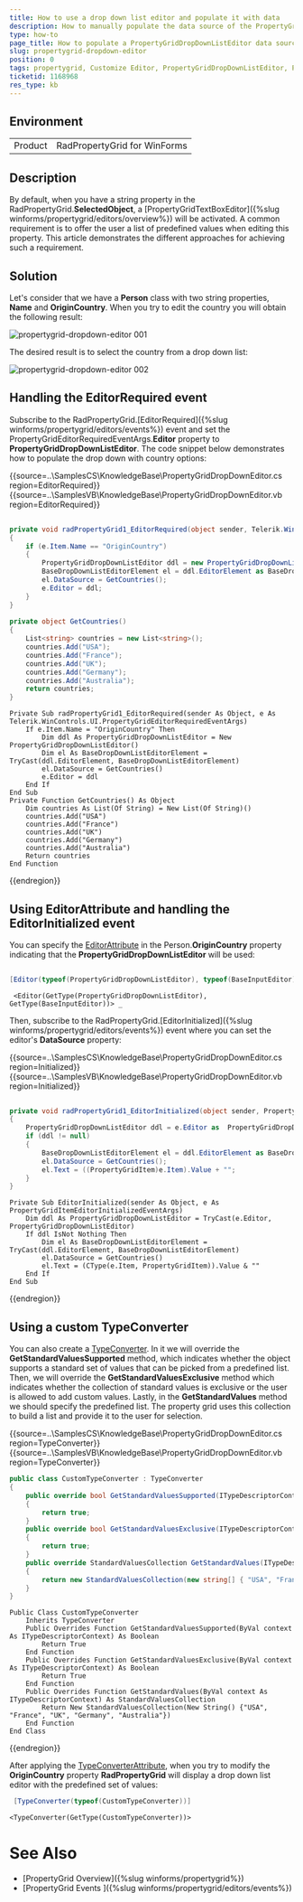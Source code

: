 ```yaml
---
title: How to use a drop down list editor and populate it with data 
description: How to manually populate the data source of the PropertyGridDropDownListEditor data source.
type: how-to
page_title: How to populate a PropertyGridDropDownListEditor data source
slug: propertygrid-dropdown-editor
position: 0 
tags: propertygrid, Customize Editor, PropertyGridDropDownListEditor, PropertyGrid Editor Cusomtization
ticketid: 1168968
res_type: kb
---
```


## Environment
<table>
	<tr>
		<td>Product</td>
		<td>RadPropertyGrid for WinForms</td>
	</tr>
</table>


## Description
By default, when you have a string property in the RadPropertyGrid.**SelectedObject**, a [PropertyGridTextBoxEditor]({%slug winforms/propertygrid/editors/overview%}) will be activated. A common requirement is to offer the user a list of predefined values when editing this property. This article demonstrates the different approaches for achieving such a requirement. 

## Solution

Let's consider that we have a **Person** class with two string properties, **Name** and **OriginCountry**. When you try to edit the country you will obtain the following result:

![propertygrid-dropdown-editor 001](images/propertygrid-dropdown-editor001.png)

The desired result is to select the country from a drop down list:

![propertygrid-dropdown-editor 002](images/propertygrid-dropdown-editor002.png)

## Handling the EditorRequired event

Subscribe to the RadPropertyGrid.[EditorRequired]({%slug winforms/propertygrid/editors/events%}) event and set the PropertyGridEditorRequiredEventArgs.**Editor** property to **PropertyGridDropDownListEditor**. The code snippet below demonstrates how to populate the drop down with country options:

{{source=..\SamplesCS\KnowledgeBase\PropertyGridDropDownEditor.cs region=EditorRequired}} 
{{source=..\SamplesVB\KnowledgeBase\PropertyGridDropDownEditor.vb region=EditorRequired}}

````C#
        
private void radPropertyGrid1_EditorRequired(object sender, Telerik.WinControls.UI.PropertyGridEditorRequiredEventArgs e)
{
    if (e.Item.Name == "OriginCountry")
    {
        PropertyGridDropDownListEditor ddl = new PropertyGridDropDownListEditor();
        BaseDropDownListEditorElement el = ddl.EditorElement as BaseDropDownListEditorElement;
        el.DataSource = GetCountries();
        e.Editor = ddl;
    }
}
        
private object GetCountries()
{
    List<string> countries = new List<string>();
    countries.Add("USA");
    countries.Add("France");
    countries.Add("UK");
    countries.Add("Germany");
    countries.Add("Australia");
    return countries;
}

````
````VB.NET
Private Sub radPropertyGrid1_EditorRequired(sender As Object, e As Telerik.WinControls.UI.PropertyGridEditorRequiredEventArgs)
    If e.Item.Name = "OriginCountry" Then
        Dim ddl As PropertyGridDropDownListEditor = New PropertyGridDropDownListEditor()
        Dim el As BaseDropDownListEditorElement = TryCast(ddl.EditorElement, BaseDropDownListEditorElement)
        el.DataSource = GetCountries()
        e.Editor = ddl
    End If
End Sub
Private Function GetCountries() As Object
    Dim countries As List(Of String) = New List(Of String)()
    countries.Add("USA")
    countries.Add("France")
    countries.Add("UK")
    countries.Add("Germany")
    countries.Add("Australia")
    Return countries
End Function

````

{{endregion}}

## Using EditorAttribute and handling the EditorInitialized event

You can specify the [EditorAttribute](https://msdn.microsoft.com/en-us/library/system.componentmodel.editorattribute(v=vs.110).aspx) in the Person.**OriginCountry** property indicating that the **PropertyGridDropDownListEditor** will be used:


````C#
          
[Editor(typeof(PropertyGridDropDownListEditor), typeof(BaseInputEditor))]

````
````VB.NET
 <Editor(GetType(PropertyGridDropDownListEditor), GetType(BaseInputEditor))> _
````

Then, subscribe to the RadPropertyGrid.[EditorInitialized]({%slug winforms/propertygrid/editors/events%}) event where you can set the editor's **DataSource** property:

{{source=..\SamplesCS\KnowledgeBase\PropertyGridDropDownEditor.cs region=Initialized}} 
{{source=..\SamplesVB\KnowledgeBase\PropertyGridDropDownEditor.vb region=Initialized}}

````C#
        
private void radPropertyGrid1_EditorInitialized(object sender, PropertyGridItemEditorInitializedEventArgs e)
{
    PropertyGridDropDownListEditor ddl = e.Editor as  PropertyGridDropDownListEditor;
    if (ddl != null)
    {
        BaseDropDownListEditorElement el = ddl.EditorElement as BaseDropDownListEditorElement;
        el.DataSource = GetCountries();
        el.Text = ((PropertyGridItem)e.Item).Value + "";
    }
}

````
````VB.NET
Private Sub EditorInitialized(sender As Object, e As PropertyGridItemEditorInitializedEventArgs)
    Dim ddl As PropertyGridDropDownListEditor = TryCast(e.Editor, PropertyGridDropDownListEditor)
    If ddl IsNot Nothing Then
        Dim el As BaseDropDownListEditorElement = TryCast(ddl.EditorElement, BaseDropDownListEditorElement)
        el.DataSource = GetCountries()
        el.Text = (CType(e.Item, PropertyGridItem)).Value & ""
    End If
End Sub

````

{{endregion}}

## Using a custom TypeConverter

You can also create a [TypeConverter](https://msdn.microsoft.com/en-us/library/ayybcxe5.aspx). In it we will override the **GetStandardValuesSupported** method, which indicates whether the object supports a standard set of values that can be picked from a predefined list. Then, we will override the **GetStandardValuesExclusive** method which indicates whether the collection of standard values is exclusive or the user is allowed to add custom values. Lastly, in the **GetStandardValues** method we should specify the predefined list. The property grid uses this collection to build a list and provide it to the user for selection.

{{source=..\SamplesCS\KnowledgeBase\PropertyGridDropDownEditor.cs region=TypeConverter}} 
{{source=..\SamplesVB\KnowledgeBase\PropertyGridDropDownEditor.vb region=TypeConverter}}

````C#
public class CustomTypeConverter : TypeConverter
{
    public override bool GetStandardValuesSupported(ITypeDescriptorContext context)
    {
        return true;
    }
    public override bool GetStandardValuesExclusive(ITypeDescriptorContext context)
    {
        return true;
    }
    public override StandardValuesCollection GetStandardValues(ITypeDescriptorContext context)
    {
        return new StandardValuesCollection(new string[] { "USA", "France", "UK", "Germany", "Australia" });
    }
}

````
````VB.NET
Public Class CustomTypeConverter
    Inherits TypeConverter
    Public Overrides Function GetStandardValuesSupported(ByVal context As ITypeDescriptorContext) As Boolean
        Return True
    End Function
    Public Overrides Function GetStandardValuesExclusive(ByVal context As ITypeDescriptorContext) As Boolean
        Return True
    End Function
    Public Overrides Function GetStandardValues(ByVal context As ITypeDescriptorContext) As StandardValuesCollection
        Return New StandardValuesCollection(New String() {"USA", "France", "UK", "Germany", "Australia"})
    End Function
End Class

````

{{endregion}}

After applying the [TypeConverterAttribute](https://msdn.microsoft.com/en-us/library/system.componentmodel.typeconverterattribute(v=vs.110).aspx), when you try to modify the **OriginCountry** property **RadPropertyGrid** will display a drop down list editor with the predefined set of values:



````C#
 [TypeConverter(typeof(CustomTypeConverter))]    

````
````VB.NET
<TypeConverter(GetType(CustomTypeConverter))>

````

# See Also

 * [PropertyGrid Overview]({%slug winforms/propertygrid%})
 * [PropertyGrid Events ]({%slug winforms/propertygrid/editors/events%})

